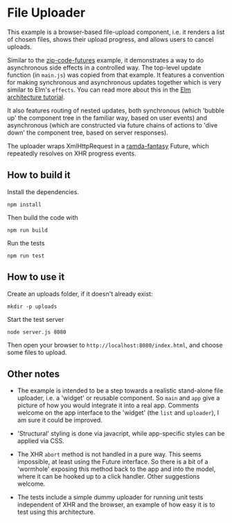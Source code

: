 # File Uploader

This example is a browser-based file-upload component, i.e. it renders a list
of chosen files, shows their upload progress, and allows users to cancel 
uploads.

Similar to the [zip-code-futures][zip] example, it demonstrates a way to do
asynchronous side effects in a controlled way. The top-level update function 
(in `main.js`) was copied from that example. It features a convention for making
synchronous and asynchronous updates together which is very similar to Elm's
`effects`. You can read more about this in the [Elm architecture tutorial][elm].

It also features routing of nested updates, both synchronous (which 'bubble up'
the component tree in the familiar way, based on user events) and asynchronous 
(which are constructed via future chains of actions to 'dive down' the component 
tree, based on server responses). 

The uploader wraps XmlHttpRequest in a [ramda-fantasy][rf] Future, which 
repeatedly resolves on XHR progress events.


## How to build it

Install the dependencies.

```
npm install
```

Then build the code with

```
npm run build
```

Run the tests

```
npm run test
```


## How to use it

Create an uploads folder, if it doesn't already exist:

```
mkdir -p uploads
```

Start the test server

```
node server.js 8080
```

Then open your browser to `http://localhost:8080/index.html`, and choose some 
files to upload.


## Other notes

- The example is intended to be a step towards a realistic stand-alone
  file uploader, i.e. a 'widget' or reusable component. So `main` and `app`
  give a picture of how you would integrate it into a real app. Comments
  welcome on the app interface to the 'widget' (the `list` and `uploader`),
  I am sure it could be improved.

- 'Structural' styling is done via javacript, while app-specific styles can be
  applied via CSS.

- The XHR `abort` method is not handled in a pure way. This seems impossible,
  at least using the Future interface. So there is a bit of a 'wormhole'
  exposing this method back to the app and into the model, where it can be
  hooked up to a click handler. Other suggestions welcome.

- The tests include a simple dummy uploader for running unit tests independent 
  of XHR and the browser, an example of how easy it is to test using this 
  architecture.



[zip]: https://github.com/paldepind/functional-frontend-architecture/tree/master/examples/zip-codes-future
[elm]: https://github.com/evancz/elm-architecture-tutorial#example-5-random-gif-viewer
[rf]:  https://github.com/ramda/ramda-fantasy

